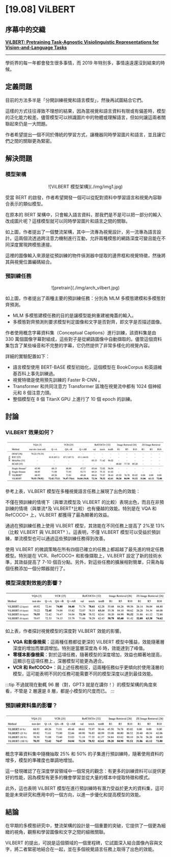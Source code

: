# [19.08] ViLBERT

## 序幕中的交織

[**ViLBERT: Pretraining Task-Agnostic Visiolinguistic Representations for Vision-and-Language Tasks**](https://arxiv.org/abs/1908.02265)

---

學術界的每一年都會發生很多事情，而 2019 年特別多，事情遠遠還沒到結束的時候。

## 定義問題

目前的方法多半是「分開訓練視覺和語言模型」，然後再試圖結合它們。

這樣的方式往往導致不理想的結果，因為當視覺和語言資料有限或有偏差時，模型的泛化能力較差。儘管模型可以辨識圖片中的物體或理解語言，但如何讓這兩者關聯起來仍是一大問題。

作者希望提出一個不同於傳統的學習方式，讓機器同時學習圖片和語言，並且讓它們之間的關聯更為緊密。

## 解決問題

### 模型架構

<div align="center">
<figure style={{"width": "95%"}}>
![ViLBERT 模型架構](./img/img1.jpg)
</figure>
</div>

受當 BERT 的啟發，作者希望開發一個可以從配對資料中學習語言和視覺內容聯合表示的類似模型。

在原本的 BERT 架構中，只會輸入語言資料，那我們是不是可以把一部分的輸入改成圖片呢？這樣模型就可以同時學習圖片和語言之間的關聯。

如上圖，作者提出了一個雙流架構，其中一流專為視覺設計，另一流專為語言設計。這兩個流透過跨注意力機制進行互動，允許兩種模態的網路深度可變且能在不同深度實現跨模態連接。

這裡的圖像輸入來源是從預訓練的物件偵測器中提取的邊界框和視覺特徵，然後將其與視覺位置編碼結合。

### 預訓練任務

<div align="center">
<figure style={{"width": "70%"}}>
![pretrain](./img/arch_vilbert.jpg)
</figure>
</div>

如上圖，作者提出了兩種主要的預訓練任務：分別為 MLM 多模態建模和多模態對齊預測。

- MLM 多模態建模任務的目的是讓模型能夠重建被掩蓋的輸入。
- 多模態對齊預測則要求模型判定圖像和文字是否對齊，即文字是否描述圖像。

作者使用概念字幕資料集（Conceptual Captions）進行訓練，該資料集是由 330 萬個圖像字幕對組成，這些對子是從網路圖像中自動擷取的。儘管這個資料集包含了某些噪音和不完整的字幕，它仍然提供了非常多樣化的視覺內容。

詳細的實驗配置如下：

- 語言模型使用 BERT-BASE 模型初始化，這個模型在 BookCorpus 和英語維基百科上事先訓練過。
- 視覺特徵是使用預先訓練的 Faster R-CNN 。
- Transformer 和共同注意力 Transformer 區塊在視覺流中都有 1024 個神經元和 8 個注意力頭。
- 整個模型在 8 個 TitanX GPU 上進行了 10 個 epoch 的訓練。

## 討論

### ViLBERT 效果如何？

![table1](./img/vil_bert_table1.jpg)

參考上表，ViLBERT 模型在多種視覺語言任務上展現了出色的效能：

不僅在預訓練的情境下（與單流模型及 ViLBERT 的比較）表現出色，而且在非預訓練的情境（與單流†及 ViLBERT†比較）也有優越的效能。特別是在 VQA 和 RefCOCO+ 上，ViLBERT 都獲得了最為顯著的效益。

通過在預訓練任務上使用 ViLBERT 模型，其效能在不同任務上提高了 2%至 13%（比較 ViLBERT 與 ViLBERT† ）。這表明，不僅 ViLBERT 模型可以受益於預訓練，單流模型也可以通過這些預訓練任務得到改善。

使用 ViLBERT 的微調策略在所有四個已確立的任務上都超越了最先進的特定任務模型。特別是在 VCR、RefCOCO+ 和影像擷取上，ViLBERT 設定了新的技術水準，其效益提高了 7-10 個百分點。另外，對這些任務的擴展相對簡單，只需為每個任務添加一個分類器就行了。

### 模型深度對效能的影響？

![table2](./img/vil_bert_table2.jpg)

如上表，作者探討視覺模型的深度對 ViLBERT 效能的影響。

- **VQA 和影像檢索**：這兩種任務都從更深的 ViLBERT 模型中獲益，效能隨著層深度的增加而單調增加。特別是當層深度為 6 時，效能達到了峰值。
- **零樣本影像檢索**：對於這項任務，隨著模型的深度增加，效益也顯著地提高，這顯示在這項任務上，深層模型可能更為適合。
- **VCR 和 RefCOCO+**：與上述任務相反，這兩種任務似乎更傾向於使用淺層的模型，這可能表明不同的任務可能需要不同的模型深度以達到最佳效能。

:::tip
不過就現在動輒 96 層（對，GPT3 就是在講你！）的模型架構的角度來看，不管是 2 層還是 8 層，都是小模型的尺度而已。
:::

### 預訓練資料集的影響？

![table3](./img/vil_bert_table3.jpg)

概念字幕資料集中隨機抽取 25% 和 50% 的子集進行預訓練時，隨著使用資料的增多，模型的準確度也單調地增加。

這一發現確認了在深度學習領域中一個常見的觀念：有更多的訓練資料可以提供更好的性能，因為模型有更多的機會學習並從大量的樣本中提取特徵和模式。

此外，這也表明 ViLBERT 模型在進行預訓練時有潛力受益於更大的資料集，這可能是未來研究和應用中的一個方向，以進一步優化和提高模型的效能。

## 結論

在早期的多模態研究中，雙流架構的設計是一個重要的突破，它提供了一個更為細緻的視角，觀察和學習圖像和文字之間的細微關聯。

ViLBERT 的提出，可說是這個領域的一個里程碑，它試圖深入結合圖像內容與文字，將二者緊密地結合在一起，並在多個視覺語言任務上取得了出色的效能。
